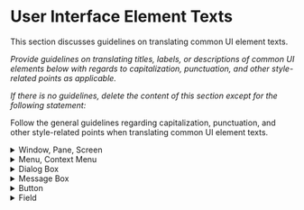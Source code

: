 # User Interface Element Texts

This section discusses guidelines on translating common UI element texts.

*Provide guidelines on translating titles, labels, or descriptions of common UI elements below with regards to capitalization, punctuation, and other style-related points as applicable.*

*If there is no guidelines, delete the content of this section except for the following statement:*

Follow the general guidelines regarding capitalization, punctuation, and other style-related points when translating common UI element texts.

<details>
  <summary>Window, Pane, Screen</summary><br>
</details>
  
<details>
  <summary>Menu, Context Menu</summary><br>
</details>
  
<details>
  <summary>Dialog Box</summary><br>
</details>
  
<details>
  <summary>Message Box</summary><br>
</details>
  
<details>
  <summary>Button</summary><br>
</details>
  
<details>
  <summary>Field</summary><br>
  
<details>
  <summary>Checkbox, Radio Button</summary><br>
  
<details>
  <sumnmary>Tooltips (Mouseovers)</summary><br>
  
<details>
  <summary>Other</summary><br>
  
<details>
  <summary>Reference: English Capitalization Rules on UI Element Texts</summary><br>
  
  
### Related Information
